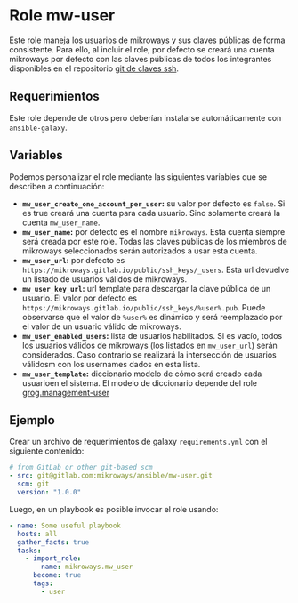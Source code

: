 # Role mw-user

Este role maneja los usuarios de mikroways y sus claves públicas de forma
consistente. Para ello, al incluir el role, por defecto se creará una cuenta
mikroways por defecto con las claves públicas de todos los integrantes
disponibles en el repositorio [git de claves ssh](https://gitlab.com/mikroways/public/ssh_keys/).

## Requerimientos

Este role depende de otros pero deberían instalarse automáticamente con
`ansible-galaxy`.

## Variables

Podemos personalizar el role mediante las siguientes variables que se describen
a continuación:

* **`mw_user_create_one_account_per_user`:** su valor por defecto es `false`. Si es
  true creará una cuenta para cada usuario. Sino solamente creará la cuenta
`mw_user_name`.
* **`mw_user_name`:** por defecto es el nombre `mikroways`. Esta cuenta siempre
  será creada por este role. Todas las claves públicas de los miembros de
mikroways seleccionados serán autorizados a usar esta cuenta.
* **`mw_user_url`:** por defecto es `https://mikroways.gitlab.io/public/ssh_keys/_users`. Esta url devuelve un listado de usuarios válidos de mikroways.
* **`mw_user_key_url`:** url template para descargar la clave pública de un
  usuario. El valor por defecto es `https://mikroways.gitlab.io/public/ssh_keys/%user%.pub`. Puede observarse que el valor de `%user%` es dinámico y será reemplazado por el valor de un usuario válido de mikroways.
* **`mw_user_enabled_users`:** lista de usuarios habilitados. Si es vacío, todos
los usuarios válidos de mikroways (los listados en `mw_user_url`) serán
considerados. Caso contrario se realizará la intersección de usuarios válidosm
con los usernames dados en esta lista.
* **`mw_user_template`:** diccionario modelo de cómo será creado cada usuarioen
  el sistema. El modelo de diccionario depende del role
[grog.management-user](https://github.com/GROG/ansible-role-management-user)


## Ejemplo

Crear un archivo de requerimientos de galaxy `requirements.yml` con el siguiente
contenido:

```yaml
# from GitLab or other git-based scm
- src: git@gitlab.com:mikroways/ansible/mw-user.git
  scm: git
  version: "1.0.0" 
```

Luego, en un playbook es posible invocar el role usando:

```yaml
- name: Some useful playbook
  hosts: all
  gather_facts: true
  tasks:
    - import_role:
        name: mikroways.mw_user
      become: true
      tags:
        - user
```
